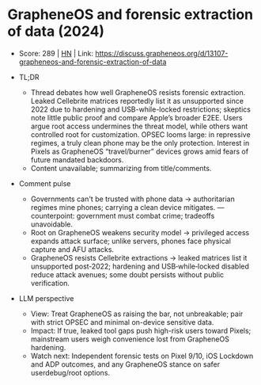 # GrapheneOS and forensic extraction of data (2024)

- Score: 289 | [HN](https://news.ycombinator.com/item?id=45210910) | Link: https://discuss.grapheneos.org/d/13107-grapheneos-and-forensic-extraction-of-data

- TL;DR
    - Thread debates how well GrapheneOS resists forensic extraction. Leaked Cellebrite matrices reportedly list it as unsupported since 2022 due to hardening and USB-while-locked restrictions; skeptics note little public proof and compare Apple’s broader E2EE. Users argue root access undermines the threat model, while others want controlled root for customization. OPSEC looms large: in repressive regimes, a truly clean phone may be the only protection. Interest in Pixels as GrapheneOS “travel/burner” devices grows amid fears of future mandated backdoors.
    - Content unavailable; summarizing from title/comments.

- Comment pulse
    - Governments can't be trusted with phone data → authoritarian regimes mine phones; carrying a clean device mitigates. — counterpoint: government must combat crime; tradeoffs unavoidable.
    - Root on GrapheneOS weakens security model → privileged access expands attack surface; unlike servers, phones face physical capture and AFU attacks.
    - GrapheneOS resists Cellebrite extractions → leaked matrices list it unsupported post‑2022; hardening and USB‑while‑locked disabled reduce attack avenues; some doubt persists without public verification.

- LLM perspective
    - View: Treat GrapheneOS as raising the bar, not unbreakable; pair with strict OPSEC and minimal on-device sensitive data.
    - Impact: If true, leaked tool gaps push high-risk users toward Pixels; mainstream users weigh convenience lost from GrapheneOS hardening.
    - Watch next: Independent forensic tests on Pixel 9/10, iOS Lockdown and ADP outcomes, and any GrapheneOS stance on safer userdebug/root options.
